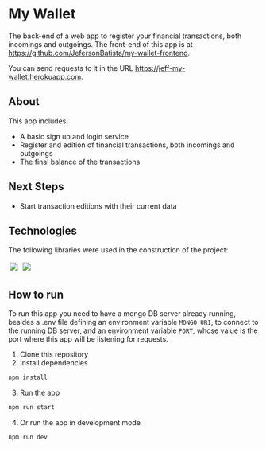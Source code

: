 # My Wallet

The back-end of a web app to register your financial transactions, both incomings and outgoings. The front-end of this app is at https://github.com/JefersonBatista/my-wallet-frontend.

You can send requests to it in the URL https://jeff-my-wallet.herokuapp.com.

## About

This app includes:

- A basic sign up and login service
- Register and edition of financial transactions, both incomings and outgoings
- The final balance of the transactions

## Next Steps

- Start transaction editions with their current data

## Technologies

The following libraries were used in the construction of the project:

<div>
  <img style='margin: 3px;' src="https://img.shields.io/badge/Express.js-404D59?style=for-the-badge" />
  <img style='margin: 3px;' src="https://img.shields.io/badge/MongoDB-4EA94B?style=for-the-badge&logo=mongodb&logoColor=white" />
</div>

## How to run

To run this app you need to have a mongo DB server already running, besides a .env file defining an environment variable `MONGO_URI`, to connect to the running DB server, and an environment variable `PORT`, whose value is the port where this app will be listening for requests.

1. Clone this repository
2. Install dependencies

```bash
npm install
```

3. Run the app

```bash
npm run start
```

4. Or run the app in development mode

```bash
npm run dev
```
